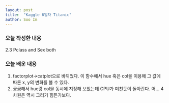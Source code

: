```yaml
---
layout: post
title:  "Kaggle 6일차 Titanic"
author: Soo Im
---
```

### 오늘 작성한 내용  
2.3 Pclass and Sex both
### 오늘 배운 내용
1. factorplot->catplot으로 바뀌었다. 이 함수에서 hue 혹은 col을 이용해 그 값에 따른 x, y의 변화를 볼 수 있다.  
2. 궁금해서 hue랑 col을 동시에 지정해 보았는데 CPU가 미친듯이 돌아간다. 어... 4차원은 역시 그리기 힘든가보다.
